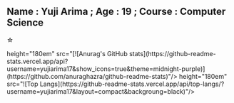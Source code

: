 ## Name : Yuji Arima ; Age : 19 ; Course : Computer Science
☆ 
<div> 
  <img>height="180em" src="[![Anurag's GitHub stats](https://github-readme-stats.vercel.app/api?username=yujiarima17&show_icons=true&theme=midnight-purple)](https://github.com/anuraghazra/github-readme-stats)"/>
<img>height="180em" src="![Top Langs](https://github-readme-stats.vercel.app/api/top-langs/?username=yujiarima17&layout=compact&backgroung=black)"/>
</div>


